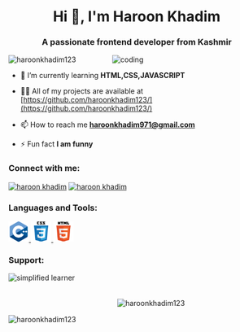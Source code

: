 <!DOCTYPE html>
<html lang="en">

<head>
    <meta charset="UTF-8">
    <meta name="viewport" content="width=device-width, initial-scale=1.0">
    <title>Document</title>
</head>

<body>
    <h1 align="center">Hi 👋, I'm Haroon Khadim</h1>
    <h3 align="center">A passionate frontend developer from Kashmir</h3>
    <img align="right" alt="coding" width="300"
        src="https://camo.githubusercontent.com/4d9f5ecceb711eec6e2018f38a5677dc657c9738d4a65ba3b928c41c0a45b439/68747470733a2f2f6d69726f2e6d656469756d2e636f6d2f6d61782f313336302f302a37513379765349765f7430696f4a2d5a2e676966">

   <p align="left"> <img
    src="https://komarev.com/ghpvc/?username=haroonkhadim123&label=Profile%20views&color=0e75b6&style=flat"
    alt="haroonkhadim123" /> </p>

- 🌱 I’m currently learning **HTML,CSS,JAVASCRIPT**

- 👨‍💻 All of my projects are available at
[https://github.com/haroonkhadim123/](https://github.com/haroonkhadim123/)

- 📫 How to reach me **haroonkhadim971@gmail.com**

- ⚡ Fun fact **I am funny**

<h3 align="left">Connect with me:</h3>
<p align="left">
    <a href="https://fb.com/haroon khadim" target="blank"><img align="center"
            src="https://raw.githubusercontent.com/rahuldkjain/github-profile-readme-generator/master/src/images/icons/Social/facebook.svg"
            alt="haroon khadim" height="30" width="40" /></a>
    <a href="https://instagram.com/haroon khadim" target="blank"><img align="center"
            src="https://raw.githubusercontent.com/rahuldkjain/github-profile-readme-generator/master/src/images/icons/Social/instagram.svg"
            alt="haroon khadim" height="30" width="40" /></a>
</p>

<h3 align="left">Languages and Tools:</h3>
<p align="left"> <a href="https://www.w3schools.com/cpp/" target="_blank" rel="noreferrer"> <img
            src="https://raw.githubusercontent.com/devicons/devicon/master/icons/cplusplus/cplusplus-original.svg"
            alt="cplusplus" width="40" height="40" /> </a> <a href="https://www.w3schools.com/css/" target="_blank"
        rel="noreferrer"> <img
            src="https://raw.githubusercontent.com/devicons/devicon/master/icons/css3/css3-original-wordmark.svg"
            alt="css3" width="40" height="40" /> </a> <a href="https://www.w3.org/html/" target="_blank"
        rel="noreferrer"> <img
            src="https://raw.githubusercontent.com/devicons/devicon/master/icons/html5/html5-original-wordmark.svg"
            alt="html5" width="40" height="40" /> </a> </p>
            <h3 align="left">Support:</h3>
<p><a href="https://www.buymeacoffee.com/simplified"> <img align="left"
            src="https://cdn.buymeacoffee.com/buttons/v2/default-yellow.png" height="50" width="210"
            alt="simplified learner" /></a></p><br><br>

           

<p>&nbsp;<img align="center"
        src="https://github-readme-stats.vercel.app/api?username=haroonkhadim123&show_icons=true&locale=en"
        alt="haroonkhadim123" /></p>

<p><img align="center" src="https://github-readme-streak-stats.herokuapp.com/?user=haroonkhadim123&"
        alt="haroonkhadim123" /></p>
   
    

   
              
               

   
    
